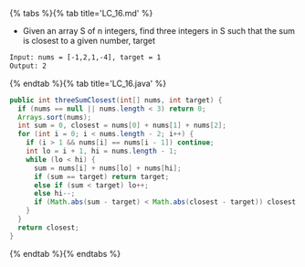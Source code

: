 {% tabs %}{% tab title='LC_16.md' %}

* Given an array S of n integers, find three integers in S such that the sum is closest to a given number, target

```txt
Input: nums = [-1,2,1,-4], target = 1
Output: 2
```

{% endtab %}{% tab title='LC_16.java' %}

```java
public int threeSumClosest(int[] nums, int target) {
  if (nums == null || nums.length < 3) return 0;
  Arrays.sort(nums);
  int sum = 0, closest = nums[0] + nums[1] + nums[2];
  for (int i = 0; i < nums.length - 2; i++) {
    if (i > 1 && nums[i] == nums[i - 1]) continue;
    int lo = i + 1, hi = nums.length - 1;
    while (lo < hi) {
      sum = nums[i] + nums[lo] + nums[hi];
      if (sum == target) return target;
      else if (sum < target) lo++;
      else hi--;
      if (Math.abs(sum - target) < Math.abs(closest - target)) closest = sum;
    }
  }
  return closest;
}
```

{% endtab %}{% endtabs %}
